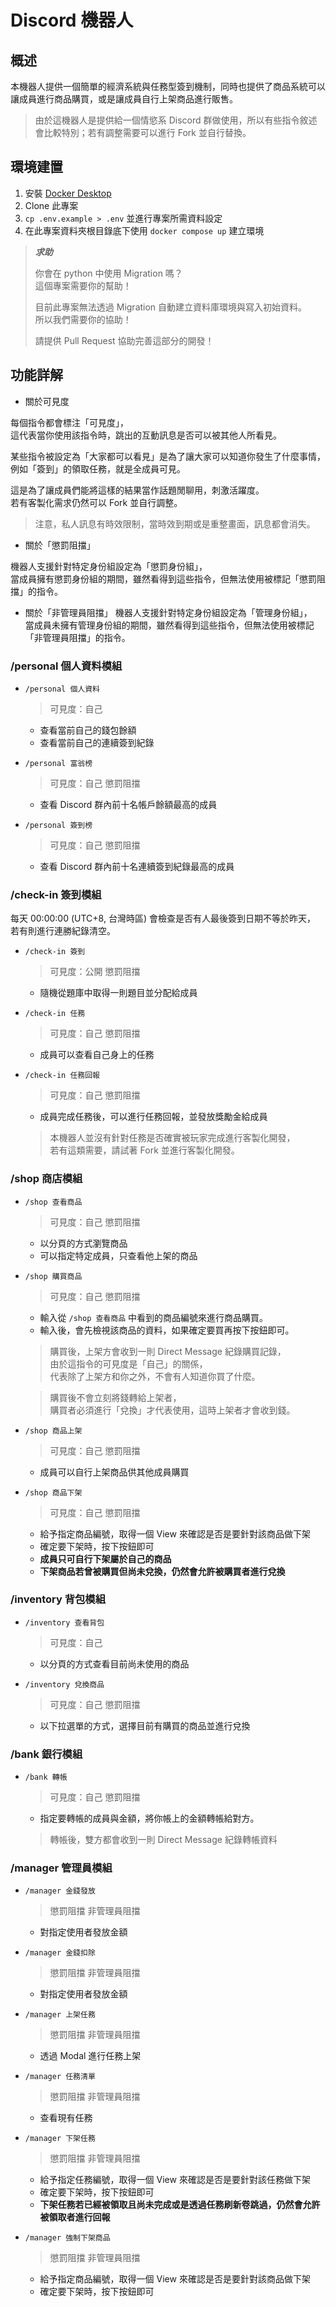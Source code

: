 # Discord 機器人

## 概述

本機器人提供一個簡單的經濟系統與任務型簽到機制，同時也提供了商品系統可以讓成員進行商品購買，或是讓成員自行上架商品進行販售。

> 由於這機器人是提供給一個情慾系 Discord 群做使用，所以有些指令敘述會比較特別；若有調整需要可以進行 Fork 並自行替換。

## 環境建置

1. 安裝 [Docker Desktop](https://www.docker.com/products/docker-desktop/)
2. Clone 此專案
3. `cp .env.example > .env` 並進行專案所需資料設定
4. 在此專案資料夾根目錄底下使用 `docker compose up` 建立環境

> ***求助***
>
> 你會在 python 中使用 Migration 嗎？  
> 這個專案需要你的幫助！
>
> 目前此專案無法透過 Migration 自動建立資料庫環境與寫入初始資料。  
> 所以我們需要你的協助！
>
> 請提供 Pull Request 協助完善這部分的開發！

## 功能詳解

- 關於可見度

每個指令都會標注「可見度」，  
這代表當你使用該指令時，跳出的互動訊息是否可以被其他人所看見。

某些指令被設定為「大家都可以看見」是為了讓大家可以知道你發生了什麼事情，  
例如「簽到」的領取任務，就是全成員可見。  

這是為了讓成員們能將這樣的結果當作話題閒聊用，刺激活躍度。  
若有客製化需求仍然可以 Fork 並自行調整。

> 注意，私人訊息有時效限制，當時效到期或是重整畫面，訊息都會消失。

- 關於「懲罰阻擋」

機器人支援針對特定身份組設定為「懲罰身份組」，  
當成員擁有懲罰身份組的期間，雖然看得到這些指令，但無法使用被標記「懲罰阻擋」的指令。

- 關於「非管理員阻擋」
機器人支援針對特定身份組設定為「管理身份組」，  
當成員未擁有管理身份組的期間，雖然看得到這些指令，但無法使用被標記「非管理員阻擋」的指令。

### /personal 個人資料模組

- `/personal 個人資料`
    > 可見度：自己

    - 查看當前自己的錢包餘額
    - 查看當前自己的連續簽到紀錄
- `/personal 富翁榜`
    > 可見度：自己
    > 懲罰阻擋

    - 查看 Discord 群內前十名帳戶餘額最高的成員
- `/personal 簽到榜`
    > 可見度：自己
    > 懲罰阻擋

    - 查看 Discord 群內前十名連續簽到紀錄最高的成員

### /check-in 簽到模組

每天 00:00:00 (UTC+8, 台灣時區) 會檢查是否有人最後簽到日期不等於昨天，  
若有則進行連勝紀錄清空。

- `/check-in 簽到`
    > 可見度：公開
    > 懲罰阻擋

    - 隨機從題庫中取得一則題目並分配給成員
- `/check-in 任務`
    > 可見度：自己
    > 懲罰阻擋

    - 成員可以查看自己身上的任務

- `/check-in 任務回報`
    > 可見度：自己
    > 懲罰阻擋

    - 成員完成任務後，可以進行任務回報，並發放獎勵金給成員

    > 本機器人並沒有針對任務是否確實被玩家完成進行客製化開發，  
    > 若有這類需要，請試著 Fork 並進行客製化開發。

### /shop 商店模組

- `/shop 查看商品`
    > 可見度：自己
    > 懲罰阻擋

    - 以分頁的方式瀏覽商品
    - 可以指定特定成員，只查看他上架的商品

- `/shop 購買商品`
    > 可見度：自己
    > 懲罰阻擋

    - 輸入從 `/shop 查看商品` 中看到的商品編號來進行商品購買。
    - 輸入後，會先檢視該商品的資料，如果確定要買再按下按鈕即可。
    
    > 購買後，上架方會收到一則 Direct Message 紀錄購買記錄，  
    > 由於這指令的可見度是「自己」的關係，  
    > 代表除了上架方和你之外，不會有人知道你買了什麼。

    > 購買後不會立刻將錢轉給上架者，  
    > 購買者必須進行「兌換」才代表使用，這時上架者才會收到錢。  

- `/shop 商品上架`
    > 可見度：自己
    > 懲罰阻擋

    - 成員可以自行上架商品供其他成員購買

- `/shop 商品下架`
    > 可見度：自己
    > 懲罰阻擋
    
    - 給予指定商品編號，取得一個 View 來確認是否是要針對該商品做下架
    - 確定要下架時，按下按鈕即可
    - **成員只可自行下架屬於自己的商品**
    - **下架商品若曾被購買但尚未兌換，仍然會允許被購買者進行兌換**


### /inventory 背包模組

- `/inventory 查看背包`
    > 可見度：自己

    - 以分頁的方式查看目前尚未使用的商品

- `/inventory 兌換商品`
    > 可見度：自己
    > 懲罰阻擋

    - 以下拉選單的方式，選擇目前有購買的商品並進行兌換

### /bank 銀行模組

- `/bank 轉帳`
    > 可見度：自己
    > 懲罰阻擋

    - 指定要轉帳的成員與金額，將你帳上的金額轉帳給對方。

    > 轉帳後，雙方都會收到一則 Direct Message 紀錄轉帳資料


### /manager 管理員模組

- `/manager 金錢發放`
    > 懲罰阻擋
    > 非管理員阻擋

    - 對指定使用者發放金額

- `/manager 金錢扣除`
    > 懲罰阻擋
    > 非管理員阻擋

    - 對指定使用者發放金額

- `/manager 上架任務`
    > 懲罰阻擋
    > 非管理員阻擋

    - 透過 Modal 進行任務上架

- `/manager 任務清單`
    > 懲罰阻擋
    > 非管理員阻擋

    - 查看現有任務

- `/manager 下架任務`
    > 懲罰阻擋
    > 非管理員阻擋

    - 給予指定任務編號，取得一個 View 來確認是否是要針對該任務做下架
    - 確定要下架時，按下按鈕即可
    - **下架任務若已經被領取且尚未完成或是透過任務刷新卷跳過，仍然會允許被領取者進行回報**

- `/manager 強制下架商品`
    > 懲罰阻擋
    > 非管理員阻擋

    - 給予指定商品編號，取得一個 View 來確認是否是要針對該商品做下架
    - 確定要下架時，按下按鈕即可
